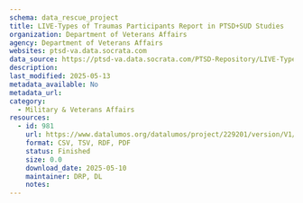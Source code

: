 ```yaml
---
schema: data_rescue_project 
title: LIVE-Types of Traumas Participants Report in PTSD+SUD Studies
organization: Department of Veterans Affairs
agency: Department of Veterans Affairs
websites: ptsd-va.data.socrata.com
data_source: https://ptsd-va.data.socrata.com/PTSD-Repository/LIVE-Types-of-Traumas-Participants-Report-in-PTSD-/htg5-9djf
description: 
last_modified: 2025-05-13
metadata_available: No
metadata_url: 
category:
  - Military & Veterans Affairs 
resources:
  - id: 981
    url: https://www.datalumos.org/datalumos/project/229201/version/V1/view
    format: CSV, TSV, RDF, PDF
    status: Finished
    size: 0.0
    download_date: 2025-05-10
    maintainer: DRP, DL
    notes: 
---
```

